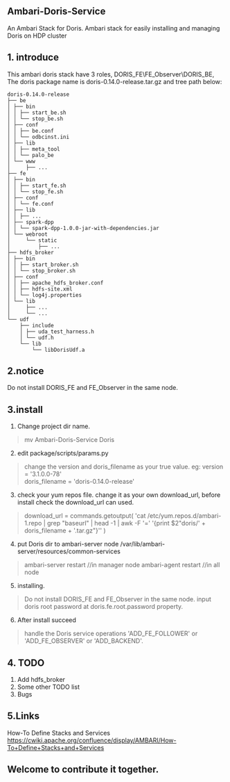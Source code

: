 ## Ambari-Doris-Service
An Ambari Stack for Doris.
Ambari stack for easily installing and managing Doris on HDP cluster

## 1. introduce
This ambari doris stack have 3 roles, DORIS_FE\FE_Observer\DORIS_BE,
The doris package name is doris-0.14.0-release.tar.gz and tree path below:
```text
doris-0.14.0-release
├── be
│ ├── bin
│ │ ├── start_be.sh
│ │ └── stop_be.sh
│ ├── conf
│ │ ├── be.conf
│ │ └── odbcinst.ini
│ ├── lib
│ │ ├── meta_tool
│ │ └── palo_be
│ └── www
│     ├── ...
├── fe
│ ├── bin
│ │ ├── start_fe.sh
│ │ └── stop_fe.sh
│ ├── conf
│ │ └── fe.conf
│ ├── lib
│ │ ├── ...
│ ├── spark-dpp
│ │ └── spark-dpp-1.0.0-jar-with-dependencies.jar
│ └── webroot
│     └── static
│         ├── ...
├── hdfs_broker
│ ├── bin
│ │ ├── start_broker.sh
│ │ └── stop_broker.sh
│ ├── conf
│ │ ├── apache_hdfs_broker.conf
│ │ ├── hdfs-site.xml
│ │ └── log4j.properties
│ └── lib
│     ├── ...
│     └── ...
└── udf
    ├── include
    │ ├── uda_test_harness.h
    │ └── udf.h
    └── lib
        └── libDorisUdf.a
```
## 2.notice
Do not install DORIS_FE and FE_Observer in the same node.

## 3.install
1. Change project dir name.
> mv Ambari-Doris-Service Doris
2. edit package/scripts/params.py
> change the version and doris_filename as your true value.
> eg:
> version = '3.1.0.0-78'   
> doris_filename = 'doris-0.14.0-release'
3. check your yum repos file. change it as your own download_url, before install check the download_url can used.
> download_url = commands.getoutput(
>   'cat /etc/yum.repos.d/ambari-1.repo | grep "baseurl" | head -1 | awk -F \'=\' \'{print $2"doris/' + doris_filename + '.tar.gz"}\''
>  )
4. put Doris dir to ambari-server node /var/lib/ambari-server/resources/common-services
> ambari-server restart //in manager node
> ambari-agent restart //in all node
5. installing.
> Do not install DORIS_FE and FE_Observer in the same node.
> input doris root password at doris.fe.root.password property.
6. After install succeed
> handle the Doris service operations 'ADD_FE_FOLLOWER' or 'ADD_FE_OBSERVER' or 'ADD_BACKEND'.

## 4. TODO
1. Add hdfs_broker 
2. Some other TODO list
3. Bugs
## 5.Links
How-To Define Stacks and Services
https://cwiki.apache.org/confluence/display/AMBARI/How-To+Define+Stacks+and+Services

## Welcome to contribute it together.
